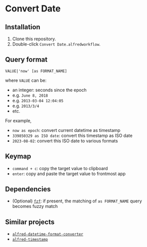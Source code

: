 # Convert Date

## Installation

1. Clone this repository.
2. Double-click `Convert Date.alfredworkflow`.

## Query format

`VALUE|'now' [as FORMAT_NAME]`

where `VALUE` can be:

- an integer: seconds since the epoch
- e.g. `June 8, 2018`
- e.g. `2013-03-04 12:04:05`
- e.g. `2013/3/4`
- etc.

For example,

- `now as epoch`: convert current datetime as timestamp
- `339850329 as ISO date`: convert this timestamp as ISO date
- `2023-08-02`: convert this ISO date to various formats

## Keymap

- `command + c`: copy the target value to clipboard
- `enter`: copy and paste the target value to frontmost app

## Dependencies

- (Optional) [`fzf`](https://github.com/junegunn/fzf): if present, the matching of `as FORMAT_NAME` query becomes fuzzy match

## Similar projects

- [`alfred-datetime-format-converter`](https://github.com/mwaterfall/alfred-datetime-format-converter)
- [`alfred-timestamp`](https://gitee.com/ManerFan/alfred-timestamp)
